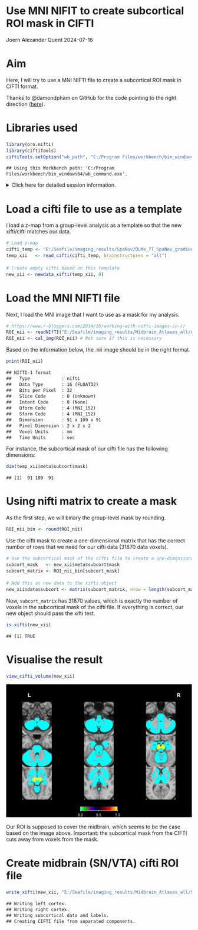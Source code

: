 Use MNI NIFIT to create subcortical ROI mask in CIFTI
================
Joern Alexander Quent
2024-07-16

# Aim

Here, I will try to use a MNI NIFTI file to create a subcortical ROI
mask in CIFTI format.

Thanks to @damondpham on GitHub for the code pointing to the right
direction ([here](https://github.com/mandymejia/ciftiTools/issues/61)).

# Libraries used

``` r
library(oro.nifti)
library(ciftiTools)
ciftiTools.setOption("wb_path", "C:/Program Files/workbench/bin_windows64")
```

    ## Using this Workbench path: 'C:/Program Files/workbench/bin_windows64/wb_command.exe'.

<details>
<summary>
Click here for detailed session information.
</summary>

``` r
sessioninfo::session_info()
```

    ## ─ Session info ───────────────────────────────────────────────────────────────
    ##  setting  value
    ##  version  R version 4.3.3 (2024-02-29 ucrt)
    ##  os       Windows 10 x64 (build 19045)
    ##  system   x86_64, mingw32
    ##  ui       RTerm
    ##  language EN
    ##  collate  English_United Kingdom.utf8
    ##  ctype    English_United Kingdom.utf8
    ##  tz       Asia/Shanghai
    ##  date     2024-07-16
    ##  pandoc   3.1.11 @ C:/Program Files/RStudio/resources/app/bin/quarto/bin/tools/ (via rmarkdown)
    ## 
    ## ─ Packages ───────────────────────────────────────────────────────────────────
    ##  package      * version date (UTC) lib source
    ##  abind          1.4-5   2016-07-21 [1] CRAN (R 4.3.1)
    ##  base64enc      0.1-3   2015-07-28 [1] CRAN (R 4.3.1)
    ##  bitops         1.0-7   2021-04-24 [1] CRAN (R 4.3.1)
    ##  ciftiTools   * 0.15.1  2024-06-25 [1] CRAN (R 4.3.3)
    ##  cli            3.6.2   2023-12-11 [1] CRAN (R 4.3.3)
    ##  digest         0.6.35  2024-03-11 [1] CRAN (R 4.3.3)
    ##  evaluate       0.23    2023-11-01 [1] CRAN (R 4.3.3)
    ##  fastmap        1.2.0   2024-05-15 [1] CRAN (R 4.3.3)
    ##  gifti          0.8.0   2020-11-11 [1] CRAN (R 4.3.3)
    ##  htmltools      0.5.8.1 2024-04-04 [1] CRAN (R 4.3.3)
    ##  knitr          1.47    2024-05-29 [1] CRAN (R 4.3.3)
    ##  oro.nifti    * 0.11.4  2022-08-10 [1] CRAN (R 4.3.3)
    ##  R.methodsS3    1.8.2   2022-06-13 [1] CRAN (R 4.3.3)
    ##  R.oo           1.26.0  2024-01-24 [1] CRAN (R 4.3.3)
    ##  R.utils        2.12.3  2023-11-18 [1] CRAN (R 4.3.3)
    ##  RColorBrewer   1.1-3   2022-04-03 [1] CRAN (R 4.3.1)
    ##  Rcpp           1.0.12  2024-01-09 [1] CRAN (R 4.3.3)
    ##  rlang          1.1.3   2024-01-10 [1] CRAN (R 4.3.3)
    ##  rmarkdown      2.27    2024-05-17 [1] CRAN (R 4.3.3)
    ##  RNifti         1.6.1   2024-03-07 [1] CRAN (R 4.3.3)
    ##  rstudioapi     0.16.0  2024-03-24 [1] CRAN (R 4.3.3)
    ##  sessioninfo    1.2.2   2021-12-06 [1] CRAN (R 4.3.3)
    ##  viridisLite    0.4.2   2023-05-02 [1] CRAN (R 4.3.3)
    ##  xfun           0.44    2024-05-15 [1] CRAN (R 4.3.3)
    ##  xml2           1.3.6   2023-12-04 [1] CRAN (R 4.3.3)
    ##  yaml           2.3.8   2023-12-11 [1] CRAN (R 4.3.2)
    ## 
    ##  [1] C:/Users/alex/AppData/Local/R/win-library/4.3
    ##  [2] C:/Program Files/R/R-4.3.3/library
    ## 
    ## ──────────────────────────────────────────────────────────────────────────────

</details>

# Load a cifti file to use as a template

I load a z-map from a group-level analysis as a template so that the new
xifti/cifti matches our data.

``` r
# Load z-map
cifti_temp <- "E:/Seafile/imaging_results/SpaNov/OLMe_7T_SpaNov_gradient_6lvl_smo4_MSMAll/cope7.feat/stats/vwc/results_lvl2cope1_dat_ztstat_c1.dscalar.nii"
temp_xii   <- read_cifti(cifti_temp, brainstructures = "all")

# Create empty xifti based on this template
new_xii <- newdata_xifti(temp_xii, 0)
```

# Load the MNI NIFTI file

Next, I load the MNI image that I want to use as a mask for my analysis.

``` r
# https://www.r-bloggers.com/2014/10/working-with-nifti-images-in-r/
ROI_nii <- readNIfTI("E:/Seafile/imaging_results/Midbrain_Atlases_all/mean_fullMB.nii.gz")
ROI_nii <- cal_img(ROI_nii) # Not sure if this is necessary
```

Based on the information below, the .nii image should be in the right
format.

``` r
print(ROI_nii)
```

    ## NIfTI-1 format
    ##   Type            : nifti
    ##   Data Type       : 16 (FLOAT32)
    ##   Bits per Pixel  : 32
    ##   Slice Code      : 0 (Unknown)
    ##   Intent Code     : 0 (None)
    ##   Qform Code      : 4 (MNI_152)
    ##   Sform Code      : 4 (MNI_152)
    ##   Dimension       : 91 x 109 x 91
    ##   Pixel Dimension : 2 x 2 x 2
    ##   Voxel Units     : mm
    ##   Time Units      : sec

For instance, the subcortical mask of our cifti file has the following
dimensions:

``` r
dim(temp_xii$meta$subcort$mask)
```

    ## [1]  91 109  91

# Using nifti matrix to create a mask

As the first step, we will binary the group-level mask by rounding.

``` r
ROI_nii_bin <- round(ROI_nii)
```

Use the cifti mask to create a one-dimensional matrix that has the
correct number of rows that we need for our cifti data (31870 data
voxels).

``` r
# Use the subcortical mask of the cifti file to create a one-dimensional matrix/vector
subcort_mask   <- new_xii$meta$subcort$mask
subcort_matrix <- ROI_nii_bin[subcort_mask]

# Add this as new data to the xifti object
new_xii$data$subcort <- matrix(subcort_matrix, nrow = length(subcort_matrix), ncol = 1)
```

Now, `subcort_matrix` has 31870 values, which is exactly the number of
voxels in the subcortical mask of the cifti file. If everything is
correct, our new object should pass the xifti test.

``` r
is.xifti(new_xii)
```

    ## [1] TRUE

# Visualise the result

``` r
view_cifti_volume(new_xii)
```

![](Use_MNI_nifti_2_create_ROI_cifiti_files/figure-gfm/visualise_result-1.png)<!-- -->

Our ROI is supposed to cover the midbrain, which seems to be the case
based on the image above. Important: the subcortical mask from the CIFTI
cuts away from voxels from the mask.

# Create midbrain (SN/VTA) cifti ROI file

``` r
write_xifti(new_xii, "E:/Seafile/imaging_results/Midbrain_Atlases_all/SN_VTA_ROI.dscalar.nii")
```

    ## Writing left cortex.
    ## Writing right cortex.
    ## Writing subcortical data and labels.
    ## Creating CIFTI file from separated components.
